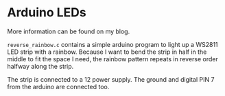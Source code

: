 # Arduino LEDs

More information can be found on my blog.

`reverse_rainbow.c` contains a simple arduino program to light up a WS2811 LED
strip with a rainbow. Because I want to bend the strip in half in the middle to
fit the space I need, the rainbow pattern repeats in reverse order halfway
along the strip.

The strip is connected to a 12 power supply. The ground and digital PIN 7 from
the arduino are connected too.
